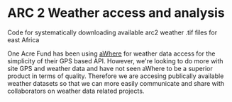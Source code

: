 # ARC 2 Weather access and analysis

Code for systematically downloading available arc2 weather .tif files for east Africa

One Acre Fund has been using [aWhere](www.awhere.com) for weather data access for the simplicity of their GPS based API. However, we're looking to do more with site GPS and weather data and have not seen aWhere to be a superior product in terms of quality. Therefore we are accesing publically available weather datasets so that we can more easily communicate and share with collaborators on weather data related projects.
